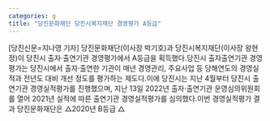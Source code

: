 ```yaml
---
categories: g
title: "당진문화재단 당진시복지재단 경영평가 A등급"
---
```

[당진신문=지나영 기자] 당진문화재단(이사장 박기호)과 당진시복지재단(이사장 왕현정)이 당진시 출자·출연기관 경영평가에서 A등급을 획득했다.당진시 출자출연기관 경영평가는 당진시에서 출자·출연한 기관이 매년 경영관리, 주요사업 등 당해연도의 경영실적과 전년도 대비 개선 정도를 평가하는 제도다.이에 당진시는 지난 4월부터 당진시 출연기관 경영실적평가를 진행했으며, 지난 13일 2022년 출자·출연기관 운영심의위원회를 열어 2021년 실적에 따른 출연기관 경영실적평가를 심의했다.이번 경영실적평가 결과 당진문화재단은 △2020년 B등급 △